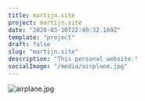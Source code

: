 ```yaml
---
title: martijn.site
project: martijn.site
date: "2020-03-10T22:40:32.169Z"
template: "project"
draft: false
slug: "martijn.site"
description: "This personal website."
socialImage: "/media/airplane.jpg"
---
```


![airplane.jpg](/media/airplane.jpg)

